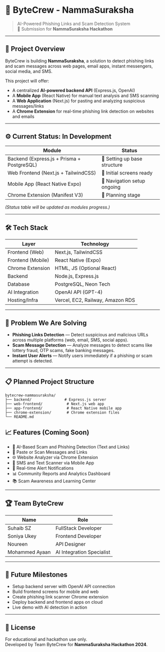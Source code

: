 # 🚨 ByteCrew - NammaSuraksha

> AI-Powered Phishing Links and Scam Detection System  
> 🚀 Submission for **NammaSuraksha Hackathon**

---

## 📜 Project Overview

ByteCrew is building **NammaSuraksha**, a solution to detect phishing links and scam messages across web pages, email apps, instant messengers, social media, and SMS.

This project will offer:
- A centralized **AI-powered backend API** (Express.js, OpenAI)
- A **Mobile App** (React Native) for manual text analysis and SMS scanning
- A **Web Application** (Next.js) for pasting and analyzing suspicious messages/links
- A **Chrome Extension** for real-time phishing link detection on websites and emails

---

## ⚙️ Current Status: **In Development**

| Module             | Status            |
|--------------------|-------------------|
| Backend (Express.js + Prisma + PostgreSQL) | 🔄 Setting up base structure |
| Web Frontend (Next.js + TailwindCSS)        | 🔄 Initial screens ready |
| Mobile App (React Native Expo)              | 🔄 Navigation setup ongoing |
| Chrome Extension (Manifest V3)              | 🔄 Planning stage |

_(Status table will be updated as modules progress.)_

---

## 🛠️ Tech Stack

| Layer              | Technology                   |
|--------------------|-------------------------------|
| Frontend (Web)     | Next.js, TailwindCSS           |
| Frontend (Mobile)  | React Native (Expo)            |
| Chrome Extension   | HTML, JS (Optional React)      |
| Backend            | Node.js, Express.js            |
| Database           | PostgreSQL, Neon Tech         |
| AI Integration     | OpenAI API (GPT-4)             |
| Hosting/Infra      | Vercel, EC2, Railway, Amazon RDS |

---

## 🧠 Problem We Are Solving

- **Phishing Links Detection** — Detect suspicious and malicious URLs across multiple platforms (web, email, SMS, social apps).
- **Scam Message Detection** — Analyze messages to detect scams like lottery fraud, OTP scams, fake banking messages.
- **Instant User Alerts** — Notify users immediately if a phishing or scam attempt is detected.

---

## 📋 Planned Project Structure

```
bytecrew-nammasuraksha/
├── backend/               # Express.js server
├── web-frontend/           # Next.js web app
├── app-frontend/           # React Native mobile app
├── chrome-extension/       # Chrome extension files
└── README.md
```

## 📈 Features (Coming Soon)

- 🧠 AI-Based Scam and Phishing Detection (Text and Links)
- 📄 Paste or Scan Messages and Links
- 🌐 Website Analyzer via Chrome Extension
- 📱 SMS and Text Scanner via Mobile App
- 🚨 Real-time Alert Notifications
- 📊 Community Reports and Analytics Dashboard
- 📚 Scam Awareness and Learning Center

---

## 🏆 Team ByteCrew

| Name         | Role          |
|--------------|---------------|
| Suhaib SZ     | FullStack Developer |
| Soniya Ukey     | Frontend Developer |
| Noureen     | API Designer |
| Mohammed Ayaan| AI Integration Specialist |

---

## 🚀 Future Milestones

- Setup backend server with OpenAI API connection
- Build frontend screens for mobile and web
- Create phishing link scanner Chrome extension
- Deploy backend and frontend apps on cloud
- Live demo with AI detection in action

---

## 📜 License

For educational and hackathon use only.  
Developed by Team ByteCrew for **NammaSuraksha Hackathon 2024**.
